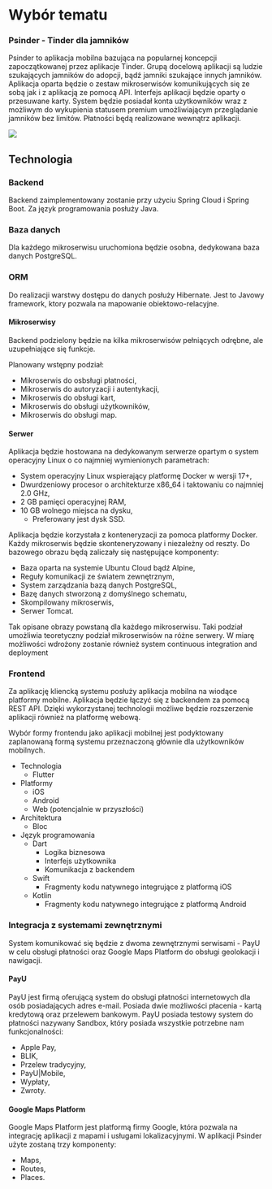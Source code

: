 # Wybór tematu
### Psinder - Tinder dla jamników
Psinder to aplikacja mobilna bazująca na popularnej koncepcji zapoczątkowanej przez aplikacje Tinder. Grupą docelową aplikacji są ludzie szukających jamników do adopcji, bądź jamniki szukające innych jamników. Aplikacja oparta będzie o zestaw mikroserwisów komunikujących się ze sobą jak i z aplikacją ze pomocą API. Interfejs aplikacji będzie oparty o przesuwane karty. System będzie posiadał konta użytkowników wraz z możliwym do wykupienia statusem premium umożliwiającym przeglądanie jamników bez limitów. Płatności będą realizowane wewnątrz aplikacji.

![](https://i.imgur.com/eCLlyay.png)

## Technologia

### Backend
Backend zaimplementowany zostanie przy użyciu Spring Cloud i Spring Boot. Za język programowania posłuży Java.

### Baza danych
Dla każdego mikroserwisu uruchomiona będzie osobna, dedykowana baza danych PostgreSQL.

### ORM 
Do realizacji warstwy dostępu do danych posłuży Hibernate. Jest to Javowy framework, ktory pozwala na mapowanie obiektowo-relacyjne.

#### Mikroserwisy
Backend podzielony będzie na kilka mikroserwisów pełniących odrębne, ale uzupełniające się funkcje.

Planowany wstępny podział:
* Mikroserwis do osbsługi płatności,
* Mikroserwis do autoryzacji i autentykacji,
* Mikroserwis do obsługi kart,
* Mikroserwis do obsługi użytkowników,
* Mikroserwis do obsługi map.

#### Serwer
Aplikacja będzie hostowana na dedykowanym serwerze opartym o system operacyjny Linux o co najmniej wymienionych parametrach:
* System operacyjny Linux wspierający platformę Docker w wersji 17+,
* Dwurdzeniowy procesor o architekturze x86_64 i taktowaniu co najmniej 2.0 GHz,
* 2 GB pamięci operacyjnej RAM,
* 10 GB wolnego miejsca na dysku,
  * Preferowany jest dysk SSD.

Aplikacja będzie korzystała z konteneryzacji za pomoca platformy Docker. Każdy mikroserwis będzie skonteneryzowany i niezależny od reszty. Do bazowego obrazu będą zaliczały się następujące komponenty:
* Baza oparta na systemie Ubuntu Cloud bądź Alpine,
* Reguły komunikacji ze światem zewnętrznym,
* System zarządzania bazą danych PostgreSQL,
* Bazę danych stworzoną z domyślnego schematu,
* Skompilowany mikroserwis,
* Serwer Tomcat.

Tak opisane obrazy powstaną dla każdego mikroserwisu. Taki podział umożliwia teoretyczny podział mikroserwisów na różne serwery. W miarę możliwości wdrożony zostanie również system continuous integration and deployment

### Frontend
Za aplikację kliencką systemu posłuży aplikacja mobilna na wiodące platformy mobilne. Aplikacja będzie łączyć się z backendem za pomocą REST API. Dzięki wykorzystanej technologii możliwe będzie rozszerzenie aplikacji również na platformę webową.

Wybór formy frontendu jako aplikacji mobilnej jest podyktowany zaplanowaną formą systemu przeznaczoną głównie dla użytkowników mobilnych.

* Technologia
  * Flutter
* Platformy
  * iOS
  * Android
  * Web (potencjalnie w przyszłości)
* Architektura
  * Bloc
* Język programowania
  * Dart
    * Logika biznesowa
    * Interfejs użytkownika
    * Komunikacja z backendem
  * Swift
    * Fragmenty kodu natywnego integrujące z platformą iOS
  * Kotlin
    * Fragmenty kodu natywnego integrujące z platformą Android
    
### Integracja z systemami zewnętrznymi
System komunikować się będzie z dwoma zewnętrznymi serwisami - PayU w celu obsługi płatności oraz Google Maps Platform do obsługi geolokacji i nawigacji.

#### PayU
PayU jest firmą oferującą system do obsługi płatności internetowych dla osób posiadających adres e-mail. Posiada dwie możliwości płacenia - kartą kredytową oraz przelewem bankowym. PayU posiada testowy system do płatności nazywany Sandbox, który posiada wszystkie potrzebne nam funkcjonalności:
* Apple Pay,
* BLIK, 
* Przelew tradycyjny,
* PayU|Mobile,
* Wypłaty,
* Zwroty.

#### Google Maps Platform
Google Maps Platform jest platformą firmy Google, która pozwala na integrację aplikacji z mapami i usługami lokalizacyjnymi. W aplikacji Psinder użyte zostaną trzy komponenty:
* Maps,
* Routes,
* Places.
